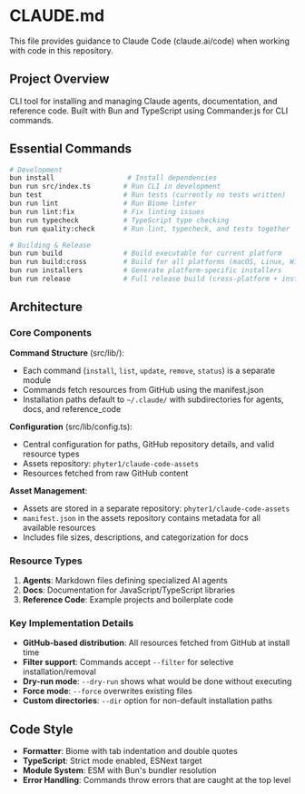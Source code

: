 
# CLAUDE.md

This file provides guidance to Claude Code (claude.ai/code) when working with code in this repository.

## Project Overview

CLI tool for installing and managing Claude agents, documentation, and reference code. Built with Bun and TypeScript using Commander.js for CLI commands.

## Essential Commands

```bash
# Development
bun install                  # Install dependencies
bun run src/index.ts        # Run CLI in development
bun test                    # Run tests (currently no tests written)
bun run lint                # Run Biome linter
bun run lint:fix            # Fix linting issues
bun run typecheck           # TypeScript type checking
bun run quality:check       # Run lint, typecheck, and tests together

# Building & Release
bun run build               # Build executable for current platform
bun run build:cross         # Build for all platforms (macOS, Linux, Windows)
bun run installers          # Generate platform-specific installers
bun run release             # Full release build (cross-platform + installers)
```

## Architecture

### Core Components

**Command Structure** (src/lib/):
- Each command (`install`, `list`, `update`, `remove`, `status`) is a separate module
- Commands fetch resources from GitHub using the manifest.json
- Installation paths default to `~/.claude/` with subdirectories for agents, docs, and reference_code

**Configuration** (src/lib/config.ts):
- Central configuration for paths, GitHub repository details, and valid resource types
- Assets repository: `phyter1/claude-code-assets`
- Resources fetched from raw GitHub content

**Asset Management**:
- Assets are stored in a separate repository: `phyter1/claude-code-assets`
- `manifest.json` in the assets repository contains metadata for all available resources
- Includes file sizes, descriptions, and categorization for docs

### Resource Types

1. **Agents**: Markdown files defining specialized AI agents
2. **Docs**: Documentation for JavaScript/TypeScript libraries
3. **Reference Code**: Example projects and boilerplate code

### Key Implementation Details

- **GitHub-based distribution**: All resources fetched from GitHub at install time
- **Filter support**: Commands accept `--filter` for selective installation/removal
- **Dry-run mode**: `--dry-run` shows what would be done without executing
- **Force mode**: `--force` overwrites existing files
- **Custom directories**: `--dir` option for non-default installation paths

## Code Style

- **Formatter**: Biome with tab indentation and double quotes
- **TypeScript**: Strict mode enabled, ESNext target
- **Module System**: ESM with Bun's bundler resolution
- **Error Handling**: Commands throw errors that are caught at the top level
